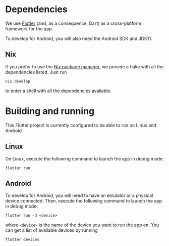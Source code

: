 
<!--

TODO: describe what the project actually is.
Sprinkle some links to Ilya's stuff necessary for use and development?

-->


# Dependencies

We use [Flutter](https://flutter.dev/) (and, as a consequence, Dart) as a
cross-platform framework for the app.

To develop for Android, you will also need the Android SDK and JDK11.

## Nix

If you prefer to use the [Nix package manager](https://nixos.org/), we provide
a flake with all the dependencies listed. Just run

```
nix develop
```

to enter a shell with all the dependencies available.

# Building and running

This Flutter project is currently configured to be able to run on Linux and Android.

## Linux

On Linux, execute the following command to launch the app in debug mode:

```
flutter run
```

## Android

To develop for Android, you will need to have an emulator or a physical device
connected. Then, execute the following command to launch the app in debug mode:

```
flutter run -d <device>
```

where `<device>` is the name of the device you want to run the app on. You can
get a list of available devices by running

```
flutter devices
```
